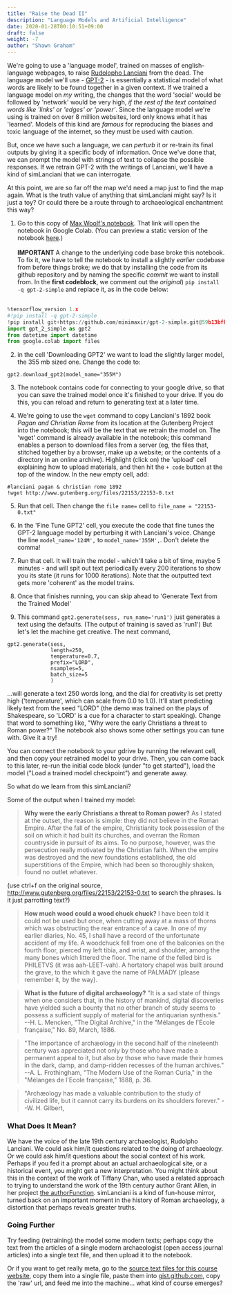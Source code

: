 ```yaml
---
title: "Raise the Dead II"
description: "Language Models and Artificial Intelligence"
date: 2020-01-28T00:10:51+09:00
draft: false
weight: -7
author: "Shawn Graham"
---
```


We're going to use a 'language model', trained on masses of english-language webpages, to raise [Rudolopho Lanciani](https://en.wikipedia.org/wiki/Rodolfo_Lanciani) from the dead. The language model we'll use - [GPT-2](https://en.wikipedia.org/wiki/OpenAI#GPT-2) - is essentially a statistical model of what words are likely to be found together in a given context. If we trained a language model on _my_ writing, the changes that the word 'social' would be followed by 'network' would be very high, _if the rest of the text contained words like 'links' or 'edges' or 'power'_. Since the language model we're using is trained on over 8 million websites, lord only knows what it has 'learned'. Models of this kind are _famous_ for reproducing the biases and toxic language of the internet, so they must be used with caution.

But, once we have such a language, we can _perturb_ it or re-train its final outputs by giving it a specific body of information. Once we've done that, we can prompt the model with strings of text to collapse the possible responses. If we retrain GPT-2 with the writings of Lanciani, we'll have a kind of simLanciani that we can interrogate.

At this point, we are so far off the map we'd need a map just to find the map again. What is the truth value of anything that simLanciani might say? Is it just a toy? Or could there be a route through to archaeological enchantment this way?

1. Go to this copy of [Max Woolf's notebook](https://colab.research.google.com/github/shawngraham/hist3000/blob/master/static/data/Train_a_GPT_2_Text_Generating_Model_w_GPU.ipynb). That link will open the notebook in Google Colab. (You can preview a static version of the notebook [here](https://github.com/shawngraham/hist3000/blob/master/static/data/Train_a_GPT_2_Text_Generating_Model_w_GPU.ipynb).) <br> <br> **IMPORTANT** A change to the underlying code base broke this notebook. To fix it, we have to tell the notebook to install a slightly _earlier_ codebase from before things broke; we do that by installing the code from its github repository and by naming the specific _commit_ we want to install from. In the **first codeblock**, we comment out the _original_) `pip install -q gpt-2-simple` and replace it, as in the code below: <br><br>
```python
%tensorflow_version 1.x
#!pip install -q gpt-2-simple
!pip install git+https://github.com/minimaxir/gpt-2-simple.git@59b13bfbcd5097b5ed8b88a23fef8719da384108
import gpt_2_simple as gpt2
from datetime import datetime
from google.colab import files
```

2. in the cell 'Downloading GPT2' we want to load the slightly larger model, the 355 mb sized one. Change the code to:

```ipynb
gpt2.download_gpt2(model_name="355M")
```
3. The notebook contains code for connecting to your google drive, so that you can save the trained model once it's finished to your drive. If you do this, you can reload and return to generating text at a later time.

4. We're going to use the `wget` command to copy Lanciani's 1892 book _Pagan and Christian Rome_ from its location at the Gutenberg Project into the notebook; this will be the text that we retrain the model on. The 'wget' command is already available in the notebook; this command enables a person to download files from a server (eg, the files that, stitched together by a browser, make up a website; or the contents of a directory in an online archive). Highlight (click on) the 'upload' cell explaining how to upload materials, and then hit the `+ code` button at the top of the window. In the new empty cell, add:

```ipynb
#lanciani pagan & christian rome 1892
!wget http://www.gutenberg.org/files/22153/22153-0.txt
```
5. Run that cell. Then change the `file name=` cell to `file_name = "22153-0.txt"`

6. In the 'Fine Tune GPT2' cell, you execute the code that fine tunes the GPT-2 language model by perturbing it with Lanciani's voice. Change the line `model_name='124M',` to `model_name='355M',`. Don't delete the comma!

7. Run that cell. It will train the model - which'll take a bit of time, maybe 5 minutes - and will spit out text periodically every 200 iterations to show you its state (it runs for 1000 iterations). Note that the outputted text gets more 'coherent' as the model trains.

8. Once that finishes running, you can skip ahead to 'Generate Text from the Trained Model'

9. This command `gpt2.generate(sess, run_name='run1')` just generates a text using the defaults. (The output of training is saved as 'run1') But let's let the machine get creative. The next command,
```ipynb
gpt2.generate(sess,
              length=250,
              temperature=0.7,
              prefix="LORD",
              nsamples=5,
              batch_size=5
              )
```
...will generate a text 250 words long, and the dial for creativity is set pretty high ('temperature', which can scale from 0.0 to 1.0). It'll start predicting likely text from the seed "LORD" (the demo was trained on the plays of Shakespeare, so 'LORD' is a cue for a character to start speaking). Change that word to something like, "Why were the early Christians a threat to Roman power?" The notebook also shows some other settings you can tune with. Give it a try!

You can connect the notebook to your gdrive by running the relevant cell, and then copy your retrained model to your drive. Then, you can come back to this later, re-run the initial code block (under "to get started"), load the model ("Load a trained model checkpoint") and generate away.

So what do we learn from this simLanciani?

Some of the output when I trained my model:

> **Why were the early Christians a threat to Roman power?** As I stated at the outset, the reason is simple: they did not believe in the Roman Empire. After the fall of the empire, Christianity took possession of the soil on which it had built its churches, and overran the Roman countryside in pursuit of its aims. To no purpose, however, was the persecution really motivated by the Christian faith. When the empire was destroyed and the new
foundations established, the old superstitions of the Empire, which had
been so thoroughly shaken, found no outlet whatever.

(use ctrl+f on the original source, http://www.gutenberg.org/files/22153/22153-0.txt to search the phrases. Is it just parrotting text?)

> **How much wood could a wood chuck chuck?** I have been told it could not be used but once, when cutting away at a mass of thorns which was obstructing the rear entrance of a cave. In one of my earlier diaries, No. 45, I shall have a record of the unfortunate accident of my life. A woodchuck fell from one of the balconies on the fourth floor, pierced my left tibia, and wrist, and shoulder, among the many bones which littered the floor. The name of the felled bird is PHILETVS (it was aah-LEET-vah). A hortatory chapel was built around the grave, to the which it gave the name of PALMADY (please remember it, by the way).

>**What is the future of digital archaeology?**
> "It is a sad state of things when one considers that, in the history of mankind, digital discoveries have yielded such a bounty that no other branch of study seems to possess a sufficient supply of material for the antiquarian synthesis."
--H. L. Mencken, "The Digital Archive," in the
"Mélanges de l'Ecole française," No. 89, March, 1886.

> "The importance of archæology in the second half of the nineteenth century was appreciated not only by those who have made a permanent appeal to it, but also by those who have made their homes in the dark, damp, and damp-ridden recesses of the human archives."
--A. L. Frothingham, "The Modern Use of the Roman Curia," in
the "Mélanges de l'Ecole française," 1888, p. 36.

> "Archæology has made a valuable contribution to the study of civilized life, but it cannot carry its burdens on its shoulders forever."
--W. H. Gilbert,

### What Does It Mean?

We have the voice of the late 19th century archaeologist, Rudolpho Lanciani. We could ask him/it questions related to the doing of archaeology. Or we could ask him/it questions about the social context of his work. Perhaps if you fed it a prompt about an actual archaeological site, or a historical event, you might get a new interpretation. You might think about this in the context of the work of Tiffany Chan, who used a related approach to trying to understand the work of the 19th century author Grant Allen, in her project [the authorFunction](https://github.com/eltiffster/authorFunction). simLanciani is a kind of fun-house mirror, turned back on an important moment in the history of Roman archaeology, a distortion that perhaps reveals greater truths.

### Going Further

 Try feeding (retraining) the model some modern texts; perhaps copy the text from the articles of a single modern archaeologist (open access journal articles) into a single text file, and then upload it to the notebook.

 Or if you want to get really meta, go to the [source text files for this course website](https://github.com/shawngraham/hist3000/tree/master/content/en/week), copy them into a single file, paste them into [gist.github.com](https://gist.github.com), copy the 'raw' url, and feed me into the machine... what kind of course emerges?
